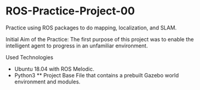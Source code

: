 # ROS-Practice-Project-00
Practice using ROS packages to do mapping, localization, and SLAM.

Initial Aim of the Practice: The first purpose of this project was to enable the intelligent agent to progress in an unfamiliar environment.

Used Technologies
* Ubuntu 18.04 with ROS Melodic.
* Python3 
** Project Base File that contains a prebuilt Gazebo world environment and modules. 
